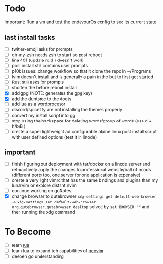# Todo

Important: Run a vm and test the endavourOs config to see its current state

## last install tasks
 - [ ] twitter-emoji asks for prompts
 - [ ] oh-my-zsh needs zsh to start so post reboot
 - [ ] line 401 (update rc.d ) doesn't work
 - [ ] post install still contains user prompts
 - [ ] p10k issues: change workflow so that it clone the repo in ~/Programs
 - [ ] lvim doesn't install and is generally a pain in the but to first get started
 - [ ] Rust still asks for prompts
 - [ ] shorten the before reboot install
 - [x] add gpg (NOTE: generates the gpg key)
 - [x] add the duntsrcc to the doots
 - [ ] add lua as a [wordprocesor](https://www.reddit.com/r/neovim/comments/rz4yxj/using_neovim_and_lua_as_a_wordprocessor/)
 - [ ] discord/spicetify are not installing the themes properly 
 - [ ] convert my install script into [ go ](https://stackoverflow.com/questions/6182369/exec-a-shell-command-in-go)
 - [ ] stop using the backspace for deleting words/group of words (use d + h/b/B )
 - [ ] create a super lightweight ad configurable alpine linux post install script with user defined options (test it in linode)

## important 
- [ ] finish figuring out deployment with tar/docker on a linode server and retroactively apply the changes to professional website/ball of noods (different ports too, one server for one application is expensive)
- [ ] create a very light vimrc that has the same bindings and plugins than my lunarvim or explore distant.nvim
- [ ] continue working on goNotes.
- [x] change browser to qutebrowser ```xdg-settings get default-web-browser``` -> ```xdg-settings set default-web-browser org.qutebrowser.qutebrowser.desktop```
solved by ```set BROWSER ""``` and then running the xdg command

# To Become
- [ ] learn [ lua ](https://www.reddit.com/r/lua/comments/9gotqd/beginner_projet_ideas_in_lua/)
- [ ] learn lua to expand teh capabilities of [ neovim ](https://github.com/nanotee/nvim-lua-guide)
- [ ] deepen go understanding
